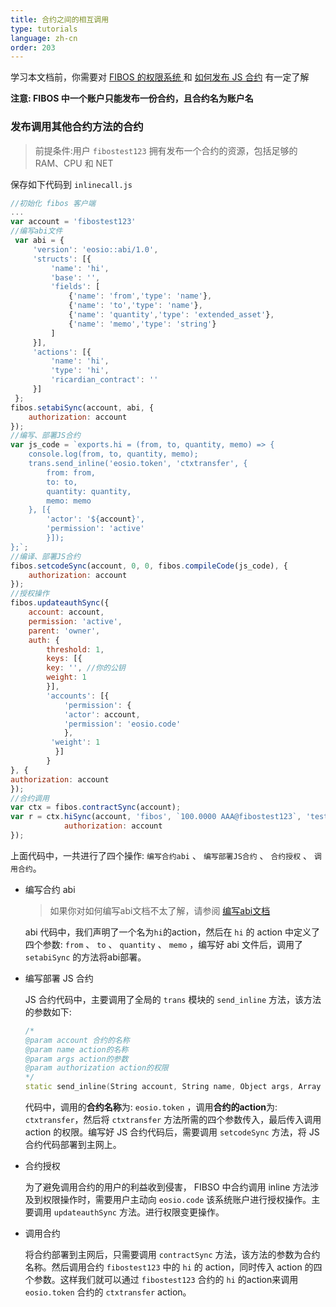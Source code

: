 ```yaml
---
title: 合约之间的相互调用
type: tutorials
language: zh-cn
order: 203
---
```


学习本文档前，你需要对 [FIBOS 的权限系统 ](../contract/fibosauth.html)和 [如何发布 JS 合约](../start/start.html) 有一定了解

**注意: FIBOS 中一个账户只能发布一份合约，且合约名为账户名**

### 发布调用其他合约方法的合约

> 前提条件:用户 `fibostest123` 拥有发布一个合约的资源，包括足够的 RAM、CPU 和 NET

保存如下代码到 `inlinecall.js`

```javascript
//初始化 fibos 客户端
...
var account = 'fibostest123'
//编写abi文件
 var abi = {
     'version': 'eosio::abi/1.0',
     'structs': [{
         'name': 'hi',
         'base': '',
         'fields': [
             {'name': 'from','type': 'name'}, 
             {'name': 'to','type': 'name'},
             {'name': 'quantity','type': 'extended_asset'}, 
             {'name': 'memo','type': 'string'}
         ]
     }],
     'actions': [{
         'name': 'hi',
         'type': 'hi',
         'ricardian_contract': ''
     }]
 };
fibos.setabiSync(account, abi, {
    authorization: account
});
//编写、部署JS合约
var js_code = `exports.hi = (from, to, quantity, memo) => {
    console.log(from, to, quantity, memo);
    trans.send_inline('eosio.token', 'ctxtransfer', {
        from: from,
        to: to,
        quantity: quantity,
        memo: memo
    }, [{
        'actor': '${account}',
        'permission': 'active'
        }]);
};`;
//编译、部署JS合约
fibos.setcodeSync(account, 0, 0, fibos.compileCode(js_code), {
	authorization: account
});
//授权操作
fibos.updateauthSync({
    account: account,
    permission: 'active',
    parent: 'owner',
    auth: {
    	threshold: 1,
        keys: [{
        key: '', //你的公钥
        weight: 1
        }],
     	'accounts': [{
			'permission': {
            'actor': account,
            'permission': 'eosio.code'
            },
         'weight': 1
          }]
        }
}, {
authorization: account
});
//合约调用
var ctx = fibos.contractSync(account);
var r = ctx.hiSync(account, 'fibos', `100.0000 AAA@fibostest123`, 'test inline ctxtransfer', {
            authorization: account
});
```

上面代码中，一共进行了四个操作: `编写合约abi` 、 `编写部署JS合约` 、 `合约授权` 、 `调用合约`。

* 编写合约 abi

  > 如果你对如何编写abi文档不太了解，请参阅 [编写abi文档](../contract/whatisabi.html)

  abi 代码中，我们声明了一个名为`hi`的action，然后在 `hi` 的 action 中定义了四个参数: `from` 、 `to` 、 `quantity` 、 `memo` ，编写好 abi 文件后，调用了 `setabiSync` 的方法将abi部署。

* 编写部署 JS 合约

  JS 合约代码中，主要调用了全局的 `trans` 模块的 `send_inline` 方法，该方法的参数如下:

  ```c++
  /*
  @param account 合约的名称
  @param name action的名称
  @param args action的参数
  @param authorization action的权限
  */
  static send_inline(String account, String name, Object args, Array authorization = []);
  ```

  代码中，调用的**合约名称**为: `eosio.token` ，调用**合约的action**为: `ctxtransfer`，然后将 `ctxtransfer` 方法所需的四个参数传入，最后传入调用 action 的权限。编写好 JS 合约代码后，需要调用 `setcodeSync` 方法，将 JS 合约代码部署到主网上。

* 合约授权

  为了避免调用合约的用户的利益收到侵害， FIBSO 中合约调用 inline 方法涉及到权限操作时，需要用户主动向 `eosio.code` 该系统账户进行授权操作。主要调用 `updateauthSync` 方法。进行权限变更操作。

* 调用合约

  将合约部署到主网后，只需要调用 `contractSync` 方法，该方法的参数为合约名称。然后调用合约 `fibostest123` 中的 `hi` 的 action，同时传入 action 的四个参数。这样我们就可以通过 `fibostest123` 合约的 `hi` 的action来调用 `eosio.token` 合约的 `ctxtransfer` action。